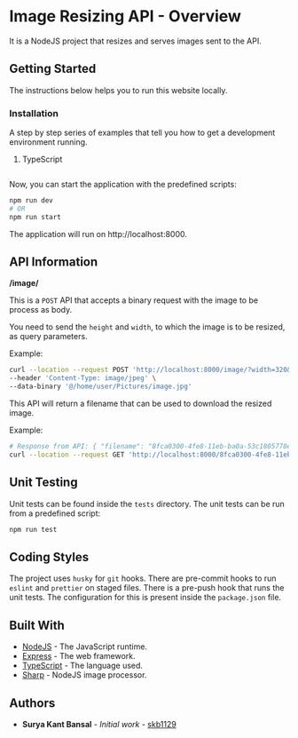 # Image Resizing API - Overview

It is a NodeJS project that resizes and serves images sent to the API. 

## Getting Started

The instructions below helps you to run this website locally.

### Installation

A step by step series of examples that tell you how to get a development environment running.

1. TypeScript

```npm i -D typescript ts-node
```

Now, you can start the application with the predefined scripts:

```bash
npm run dev
# OR
npm run start
```

The application will run on http://localhost:8000.

## API Information

**/image/**

This is a `POST` API that accepts a binary request with the image to be process as body.

You need to send the `height` and `width`, to which the image is to be resized, as query parameters.

Example:
```bash
curl --location --request POST 'http://localhost:8000/image/?width=320&height=200' \
--header 'Content-Type: image/jpeg' \
--data-binary '@/home/user/Pictures/image.jpg'
```

This API will return a filename that can be used to download the resized image.

Example:
```bash
# Response from API: { "filename": "8fca0300-4fe8-11eb-ba0a-53c1805778e7.jpg" }
curl --location --request GET 'http://localhost:8000/8fca0300-4fe8-11eb-ba0a-53c1805778e7.jpg'
```

## Unit Testing

Unit tests can be found inside the `tests` directory.
The unit tests can be run from a predefined script:
```bash
npm run test
```

## Coding Styles

The project uses `husky` for `git` hooks. There are pre-commit hooks to run `eslint` and `prettier` on staged files. There is a pre-push hook that runs the unit tests. The configuration for this is present inside the `package.json` file.

## Built With

* [NodeJS](https://nodejs.org/en/) - The JavaScript runtime.
* [Express](https://expressjs.com/) - The web framework.
* [TypeScript](https://www.typescriptlang.org/) - The language used.
* [Sharp](https://sharp.pixelplumbing.com/) - NodeJS image processor.

## Authors

* **Surya Kant Bansal** - *Initial work* - [skb1129](https://github.com/skb1129)
